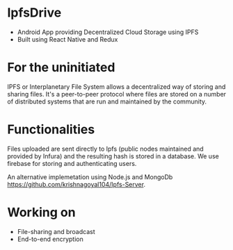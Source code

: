# IpfsDrive
* Android App providing Decentralized Cloud Storage using IPFS
* Built using React Native and Redux

# For the uninitiated
IPFS or Interplanetary File System allows a decentralized way of storing and sharing files. 
It's a peer-to-peer protocol where files are stored on a number of distributed systems that are run and maintained by the community.

# Functionalities
Files uploaded are sent directly to Ipfs (public nodes maintained and provided by Infura) and the resulting hash is stored in a database.
We use firebase for storing and authenticating users.

An alternative implemetation using Node.js and MongoDb https://github.com/krishnagoyal104/Ipfs-Server.

# Working on
* File-sharing and broadcast
* End-to-end encryption     







